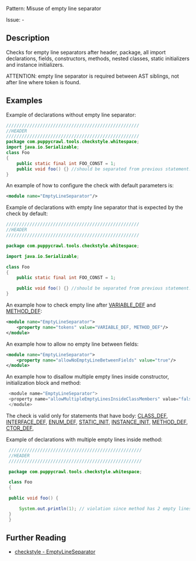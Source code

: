 Pattern: Misuse of empty line separator

Issue: -

## Description

Checks for empty line separators after header, package, all import declarations, fields, constructors, methods, nested classes, static initializers and instance initializers. 

ATTENTION: empty line separator is required between AST siblings, not after line where token is found. 

## Examples

Example of declarations without empty line separator: 


```java
///////////////////////////////////////////////////
//HEADER
///////////////////////////////////////////////////
package com.puppycrawl.tools.checkstyle.whitespace;
import java.io.Serializable;
class Foo
{
    public static final int FOO_CONST = 1;
    public void foo() {} //should be separated from previous statement.
}
```
      

An example of how to configure the check with default parameters is: 


```xml
<module name="EmptyLineSeparator"/>
```
      

Example of declarations with empty line separator that is expected by the check by default: 


```java
///////////////////////////////////////////////////
//HEADER
///////////////////////////////////////////////////
```

```java
package com.puppycrawl.tools.checkstyle.whitespace;
```

```java
import java.io.Serializable;
```

```java
class Foo
{
    public static final int FOO_CONST = 1;
```

```java
    public void foo() {} //should be separated from previous statement.
}
```
      

An example how to check empty line after [VARIABLE_DEF](http://checkstyle.sourceforge.net/apidocs/com/puppycrawl/tools/checkstyle/api/TokenTypes.html#VARIABLE_DEF) and [METHOD_DEF](http://checkstyle.sourceforge.net/apidocs/com/puppycrawl/tools/checkstyle/api/TokenTypes.html#METHOD_DEF): 


```xml
<module name="EmptyLineSeparator">
    <property name="tokens" value="VARIABLE_DEF, METHOD_DEF"/>
</module>
```
      

An example how to allow no empty line between fields: 


```xml
<module name="EmptyLineSeparator">
    <property name="allowNoEmptyLineBetweenFields" value="true"/>
</module>
```
      

An example how to disallow multiple empty lines inside constructor, initialization block and method: 


```java
 <module name="EmptyLineSeparator">
 <property name="allowMultipleEmptyLinesInsideClassMembers" value="false"/>
 </module>
```
      

The check is valid only for statements that have body: [CLASS_DEF](http://checkstyle.sourceforge.net/apidocs/com/puppycrawl/tools/checkstyle/api/TokenTypes.html#CLASS_DEF), [INTERFACE_DEF](http://checkstyle.sourceforge.net/apidocs/com/puppycrawl/tools/checkstyle/api/TokenTypes.html#INTERFACE_DEF), [ENUM_DEF](http://checkstyle.sourceforge.net/apidocs/com/puppycrawl/tools/checkstyle/api/TokenTypes.html#ENUM_DEF), [STATIC_INIT](http://checkstyle.sourceforge.net/apidocs/com/puppycrawl/tools/checkstyle/api/TokenTypes.html#METHOD_DEF), [INSTANCE_INIT](http://checkstyle.sourceforge.net/apidocs/com/puppycrawl/tools/checkstyle/api/TokenTypes.html#INSTANCE_INIT), [METHOD_DEF](http://checkstyle.sourceforge.net/apidocs/com/puppycrawl/tools/checkstyle/api/TokenTypes.html#METHOD_DEF), [CTOR_DEF](http://checkstyle.sourceforge.net/apidocs/com/puppycrawl/tools/checkstyle/api/TokenTypes.html#CTOR_DEF), 

Example of declarations with multiple empty lines inside method: 


```java
 ///////////////////////////////////////////////////
 //HEADER
 ///////////////////////////////////////////////////
```

```java
 package com.puppycrawl.tools.checkstyle.whitespace;
```

```java
 class Foo
 {
```

```java
 public void foo() {
```
 

```java
     System.out.println(1); // violation since method has 2 empty lines subsequently
 }
 }
```

## Further Reading

* [checkstyle - EmptyLineSeparator](http://checkstyle.sourceforge.net/config_whitespace.html#EmptyLineSeparator)
